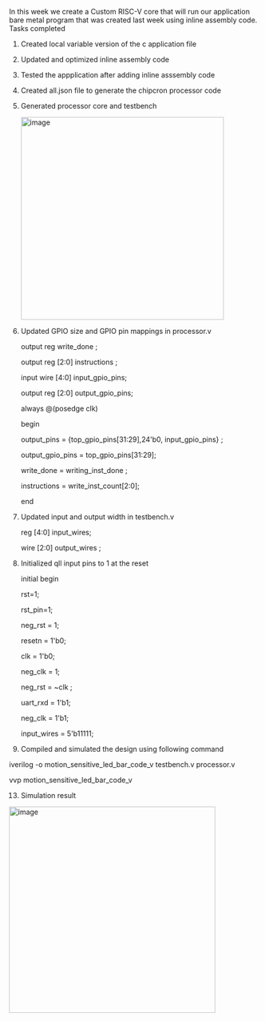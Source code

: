 In this week we create a Custom RISC-V core that will run our application bare metal program that was created last week using inline assembly code.
Tasks completed 

1. Created local variable version of the c application file
2. Updated and optimized inline assembly code
3. Tested the appplication after adding inline asssembly code
4. Created all.json file to generate the chipcron processor code
5. Generated processor core and testbench
   
   <img width="406" alt="image" src="https://github.com/jaya117/RISCV-HDP/assets/139655462/87ced05b-944b-4df5-9c99-e2f60cae3eb8">
   

7. Updated GPIO size and GPIO pin mappings in processor.v

   output reg write_done ; 

   output reg [2:0] instructions ; 

   input wire [4:0] input_gpio_pins;

   output reg [2:0] output_gpio_pins;  


   always @(posedge clk) 

   begin
   
    output_pins = {top_gpio_pins[31:29],24'b0, input_gpio_pins} ; 

    output_gpio_pins = top_gpio_pins[31:29]; 

    write_done = writing_inst_done ; 

    instructions = write_inst_count[2:0]; 

    end 

8. Updated input and output width in testbench.v

   reg [4:0] input_wires;
   
   wire [2:0] output_wires ; 

10. Initialized qll input pins to 1 at the reset

    initial begin

    rst=1;

    rst_pin=1; 

    neg_rst = 1; 

    resetn  = 1'b0;

    clk     = 1'b0;

    neg_clk = 1; 

    neg_rst = ~clk ;

    uart_rxd = 1'b1;

    neg_clk = 1'b1; 

    input_wires = 5'b11111;
    

12. Compiled and simulated the design using following command

   iverilog -o motion_sensitive_led_bar_code_v testbench.v processor.v

   vvp motion_sensitive_led_bar_code_v   
  
13. Simulation result

<img width="413" alt="image" src="https://github.com/jaya117/RISCV-HDP/assets/139655462/bdc5da87-8c85-40c2-9798-6af44ad0b16b">




